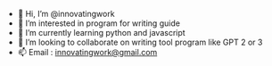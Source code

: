 - 👋 Hi, I’m @innovatingwork
- 👀 I’m interested in program for writing guide
- 🌱 I’m currently learning python and javascript
- 💞️ I’m looking to collaborate on writing tool program like GPT 2 or 3
- 📫  Email : innovatingwork@gmail.com
<!---
innovatingwork/innovatingwork is a ✨ special ✨ repository because its `README.md` (this file) appears on your GitHub profile.
You can click the Preview link to take a look at your changes.
--->
